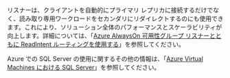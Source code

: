 リスナーは、クライアントを自動的にプライマリ レプリカに接続するだけでなく、読み取り専用ワークロードをセカンダリにリダイレクトするのにも使用できます。これにより、ソリューション全体のパフォーマンスとスケーラビリティが向上します。詳細については、「[Azure AlwaysOn 可用性グループ リスナーとともに ReadIntent ルーティングを使用する](http://go.microsoft.com/fwlink/?LinkId=522515)」を参照してください。

Azure での SQL Server の使用に関するその他の情報は、「[Azure Virtual Machines における SQL Server](../articles/virtual-machines/virtual-machines-sql-server-infrastructure-services.md)」を参照してください。

<!---HONumber=August15_HO7-->